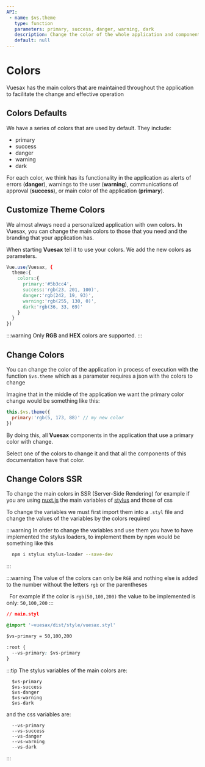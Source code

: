 ```yaml
---
API:
 - name: $vs.theme
   type: function
   parameters: primary, success, danger, warning, dark
   description: Change the color of the whole application and components (at run time).
   default: null
---
```


# Colors <!--#new-->

<box header>

Vuesax has the main colors that are maintained throughout the application to facilitate the change and effective operation

</box>
<box>

## Colors Defaults

We have a series of colors that are used by default. They include:

- primary
- success
- danger
- warning
- dark

For each color, we think has its functionality in the application as alerts of errors (**danger**), warnings to the user (**warning**), communications of approval (**success**), or main color of the application (**primary**).

<vuecode md>
<template #demo>
  <Demos-Colors-Defaultscolors />
</template>
<template #code>

```html
<template lang="html">
  <div class="con-colors">
    <ul>
      <li class="primary">
        primary
      </li>
      <li class="success">
        success
      </li>
      <li class="danger">
        danger
      </li>
      <li class="warning">
        warning
      </li>
      <li class="dark">
        dark
      </li>
    </ul>
  </div>
</template>

<script>
export default {
}
</script>

<style lang="css">
.con-colors ul{
  display: flex;
  align-items: center;
  justify-content: center;
}
.con-colors li{
  display: block;
  position: relative;
  width: 100px;
  height: 100px;
  background: rgb(155, 250, 149);
  margin: 10px;
  display: flex;
  align-items: center;
  justify-content: center;
  color: rgb(255, 255, 255);
  border-radius: 10px;
  cursor: default;
}
.primary {
  background: rgb(var(--primary)) !important;
  box-shadow: 0px 15px 40px -10px rgba(var(--primary),.9);
}
.success {
  background: rgb(var(--success)) !important;
  box-shadow: 0px 15px 40px -10px rgba(var(--success),.9);
}
.danger {
  background: rgb(var(--danger)) !important;
  box-shadow: 0px 15px 40px -10px rgba(var(--danger),.9);
}
.warning {
  background: rgb(var(--warning)) !important;
  box-shadow: 0px 15px 40px -10px rgba(var(--warning),.9);
}
.dark {
  background: rgb(var(--dark)) !important;
  box-shadow: 0px 15px 40px -10px rgba(var(--dark),.9);
}
</style>
```

</template>
</vuecode>

</box>

<box>

## Customize Theme Colors

We almost always need a personalized application with own colors. In Vuesax, you can change the main colors to those that you need and the branding that your application has.

When starting **Vuesax** tell it to use your colors. We add the new colors as parameters.

```css
Vue.use(Vuesax, {
  theme:{
    colors:{
      primary:'#5b3cc4',
      success:'rgb(23, 201, 100)',
      danger:'rgb(242, 19, 93)',
      warning:'rgb(255, 130, 0)',
      dark:'rgb(36, 33, 69)'
    }
  }
})
```

:::warning
  Only **RGB** and **HEX** colors are supported.
:::


<vuecode md title="Example of the result">
<template #demo>
  <Demos-Colors-Changecolors />
</template>
</vuecode>
</box>

<box>

## Change Colors

You can change the color of the application in process of execution with the function `$vs.theme` which as a parameter requires a json with the colors to change

Imagine that in the middle of the application we want the primary color change would be something like this:

```js
this.$vs.theme({
  primary:'rgb(5, 173, 88)' // my new color
})
```

By doing this, all **Vuesax** components in the application that use a primary color with change.

Select one of the colors to change it and that all the components of this documentation have that color.

<vuecode md>
<template #demo>
  <Demos-Colors-Changecolorsejecution />
</template>
<template #code>

```html
<template lang="html">
  <div class="con-colors">
    <ul>
      <li class="colorprimaryx">
        <input @change="changeColor($event.target.value,'primary')" type="color" name="" value="">
        Primary
      </li>
      <li class="colorsuccessx">
        <input @change="changeColor($event.target.value,'success')" type="color" name="" value="">
        Success
      </li>
      <li class="colordangerx">
        <input @change="changeColor($event.target.value,'danger')" type="color" name="" value="">
        Danger
      </li>
      <li class="colorwarningx">
        <input @change="changeColor($event.target.value,'warning')" type="color" name="" value="">
        Warning
      </li>
      <li class="colordarkx">
        <input @change="changeColor($event.target.value,'dark')" type="color" name="" value="">
        Dark
      </li>
    </ul>
  </div>
</template>

<script>
export default {
  data: () => ({
    saludo: 'Hola mundo'
  }),
  methods:{
    changeColor(colorx, whatColor){
      this.$vs.theme({
        [whatColor]:colorx
      })
    }
  }
}
</script>

<style lang="css" scoped>
.con-colors ul{
  display: flex;
  align-items: center;
  justify-content: center;
}
.con-colors li{
  display: block;
  position: relative;
  width: 100px;
  height: 100px;
  margin: 10px;
  display: flex;
  align-items: center;
  justify-content: center;
  color: rgb(255, 255, 255);
  border-radius: 10px;
  cursor: default;
  flex-direction: column;
  text-align: center;
  padding: 10px;
  transition: all .2s ease;
  cursor: pointer;
}
.con-colors li:hover {
  transform: translate(0,8px);
  box-shadow: 0px 0px 40px -10px rgba(255, 255, 255,0) !important;
}
.con-colors li input {
  position: absolute;
  width: 100%;
  height: 100%;
  opacity: 0;
  cursor: pointer;
}
.colorprimaryx {
  background: rgb(var(--primary)) !important;
  box-shadow: 0px 15px 40px -10px rgba(var(--primary),.9);
}
.colorsuccessx {
  background: rgb(var(--success)) !important;
  box-shadow: 0px 15px 40px -10px rgba(var(--success),.9);
}
.colordangerx {
  background: rgb(var(--danger)) !important;
  box-shadow: 0px 15px 40px -10px rgba(var(--danger),.9);
}
.colorwarningx {
  background: rgb(var(--warning)) !important;
  box-shadow: 0px 15px 40px -10px rgba(var(--warning),.9);
}
.colordarkx {
  background: rgb(var(--dark)) !important;
  box-shadow: 0px 15px 40px -10px rgba(var(--dark),.9);
}
</style>
```

</template>
</vuecode>
</box>

<box>

## Change Colors SSR

To change the main colors in SSR (Server-Side Rendering) for example if you are using [nuxt.js](https://nuxtjs.org/) the main variables of [stylus](http://stylus-lang.com) and those of css

To change the variables we must first import them into a `.styl` file and change the values ​​of the variables by the colors required

:::warning
  In order to change the variables and use them you have to have implemented the stylus loaders, to implement them by npm would be something like this

  ```bash
    npm i stylus stylus-loader --save-dev
  ```
:::

:::warning
  The value of the colors can only be `RGB` and nothing else is added to the number without the letters `rgb` or the parentheses

  For example if the color is `rgb(50,100,200)` the value to be implemented is only: `50,100,200`
:::

```css
// main.styl

@import '~vuesax/dist/style/vuesax.styl'

$vs-primary = 50,100,200

:root {
  --vs-primary: $vs-primary
}
```

:::tip
The stylus variables of the main colors are:

  ```
    $vs-primary
    $vs-success
    $vs-danger
    $vs-warning
    $vs-dark
  ```

and the css variables are:

  ```
    --vs-primary
    --vs-success
    --vs-danger
    --vs-warning
    --vs-dark
  ```
:::

</box>
